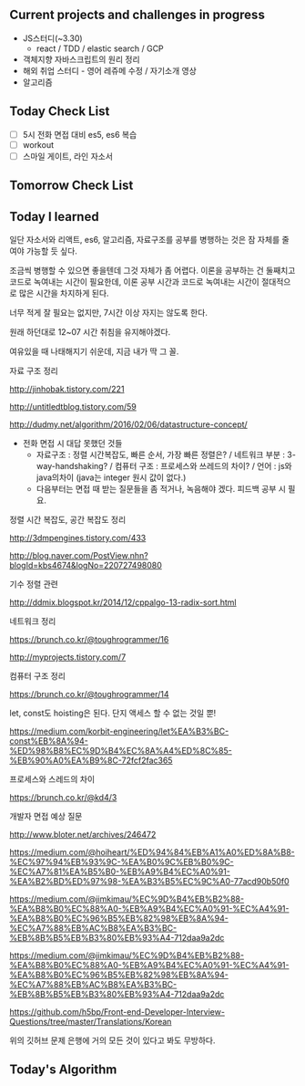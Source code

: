 ## Current projects and challenges in progress

- JS스터디(~3.30)
  - react / TDD / elastic search / GCP 
- 객체지향 자바스크립트의 원리 정리
- 해외 취업 스터디 - 영어 레쥬메 수정 / 자기소개 영상
- 알고리즘

## Today Check List

- [ ] 5시 전화 면접 대비 es5, es6 복습
- [ ] workout
- [ ] 스마일 게이트, 라인 자소서

## Tomorrow Check List



## Today I learned

일단 자소서와 리액트, es6, 알고리즘, 자료구조를 공부를 병행하는 것은 잠 자체를 줄여야 가능할 듯 싶다.

조금씩 병행할 수 있으면 좋을텐데 그것 자체가 좀 어렵다. 이론을 공부하는 건 둘째치고 코드로 녹여내는 시간이 필요한데, 이론 공부 시간과 코드로 녹여내는 시간이 절대적으로 많은 시간을 차지하게 된다.

너무 적게 잘 필요는 없지만, 7시간 이상 자지는 않도록 한다.

원래 하던대로 12~07 시간 취침을 유지해야겠다.

여유있을 때 나태해지기 쉬운데, 지금 내가 딱 그 꼴.



자료 구조 정리

http://jinhobak.tistory.com/221

http://untitledtblog.tistory.com/59

http://dudmy.net/algorithm/2016/02/06/datastructure-concept/



* 전화 면접 시 대답 못했던 것들
  * 자료구조 : 정렬 시간복잡도, 빠른 순서, 가장 빠른 정렬은? / 네트워크 부분 : 3-way-handshaking? / 컴퓨터 구조 : 프로세스와 쓰레드의 차이? / 언어 : js와 java의차이 (java는 integer 원시 값이 없다.)
  * 다음부터는 면접 때 받는 질문들을 좀 적거나, 녹음해야 겠다. 피드백 공부 시 필요.



정렬 시간 복잡도, 공간 복잡도 정리

http://3dmpengines.tistory.com/433

http://blog.naver.com/PostView.nhn?blogId=kbs4674&logNo=220727498080

기수 정렬 관련

http://ddmix.blogspot.kr/2014/12/cppalgo-13-radix-sort.html



네트워크 정리

https://brunch.co.kr/@toughrogrammer/16

http://myprojects.tistory.com/7



컴퓨터 구조 정리

https://brunch.co.kr/@toughrogrammer/14



let, const도 hoisting은 된다. 단지 액세스 할 수 없는 것일 뿐!

https://medium.com/korbit-engineering/let%EA%B3%BC-const%EB%8A%94-%ED%98%B8%EC%9D%B4%EC%8A%A4%ED%8C%85-%EB%90%A0%EA%B9%8C-72fcf2fac365



프로세스와 스레드의 차이

https://brunch.co.kr/@kd4/3



개발자 면접 예상 질문

http://www.bloter.net/archives/246472



https://medium.com/@hoiheart/%ED%94%84%EB%A1%A0%ED%8A%B8-%EC%97%94%EB%93%9C-%EA%B0%9C%EB%B0%9C-%EC%A7%81%EA%B5%B0-%EB%A9%B4%EC%A0%91-%EA%B2%BD%ED%97%98-%EA%B3%B5%EC%9C%A0-77acd90b50f0



https://medium.com/@jimkimau/%EC%9D%B4%EB%B2%88-%EA%B8%B0%EC%88%A0-%EB%A9%B4%EC%A0%91-%EC%A4%91-%EA%B8%B0%EC%96%B5%EB%82%98%EB%8A%94-%EC%A7%88%EB%AC%B8%EA%B3%BC-%EB%8B%B5%EB%B3%80%EB%93%A4-712daa9a2dc



https://medium.com/@jimkimau/%EC%9D%B4%EB%B2%88-%EA%B8%B0%EC%88%A0-%EB%A9%B4%EC%A0%91-%EC%A4%91-%EA%B8%B0%EC%96%B5%EB%82%98%EB%8A%94-%EC%A7%88%EB%AC%B8%EA%B3%BC-%EB%8B%B5%EB%B3%80%EB%93%A4-712daa9a2dc



https://github.com/h5bp/Front-end-Developer-Interview-Questions/tree/master/Translations/Korean

위의 깃허브 문제 은행에 거의 모든 것이 있다고 봐도 무방하다.



## Today's Algorithm

